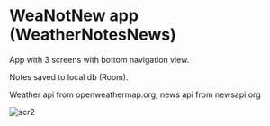 # WeaNotNew app (WeatherNotesNews)

App with 3 screens with bottom navigation view.

Notes saved to local db (Room). 

Weather api from openweathermap.org, news api from newsapi.org

![scr2](https://user-images.githubusercontent.com/63956057/103865507-817fb180-50ee-11eb-99c8-c45e22df0440.png)
